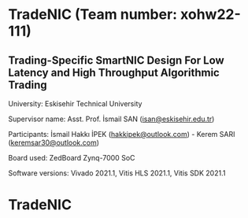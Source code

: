 # TradeNIC (Team number: xohw22-111)

## Trading-Specific SmartNIC Design For Low Latency and High Throughput Algorithmic Trading
University: Eskisehir Technical University  

Supervisor name: Asst. Prof. İsmail SAN (isan@eskisehir.edu.tr)

Participants: İsmail Hakkı İPEK (hakkipek@outlook.com) - Kerem SARI (keremsar30@outlook.com)  

Board used: ZedBoard Zynq-7000 SoC

Software versions: Vivado 2021.1, Vitis HLS 2021.1, Vitis SDK 2021.1

# TradeNIC
 <!--  * Our main Goal in this study is to design an low latency system for trade exchanges. One of the powerful method RNN-LSTM model is used for time-series stock predictions  -->
